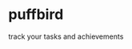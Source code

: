 puffbird
========

track your tasks and achievements
<!-- ![puffbird logo](http://i.imgur.com/nDCZMn7.jpg?1 "puffbird logo") -->
